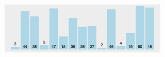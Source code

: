 <img src="../.vuepress/public/849589-20171015230936371-1413523412.gif" alt="img" style="zoom:150%;" />